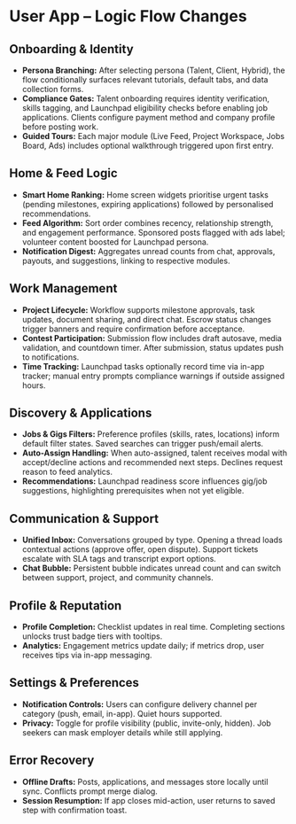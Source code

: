 # User App – Logic Flow Changes

## Onboarding & Identity
- **Persona Branching:** After selecting persona (Talent, Client, Hybrid), the flow conditionally surfaces relevant tutorials, default tabs, and data collection forms.
- **Compliance Gates:** Talent onboarding requires identity verification, skills tagging, and Launchpad eligibility checks before enabling job applications. Clients configure payment method and company profile before posting work.
- **Guided Tours:** Each major module (Live Feed, Project Workspace, Jobs Board, Ads) includes optional walkthrough triggered upon first entry.

## Home & Feed Logic
- **Smart Home Ranking:** Home screen widgets prioritise urgent tasks (pending milestones, expiring applications) followed by personalised recommendations.
- **Feed Algorithm:** Sort order combines recency, relationship strength, and engagement performance. Sponsored posts flagged with ads label; volunteer content boosted for Launchpad persona.
- **Notification Digest:** Aggregates unread counts from chat, approvals, payouts, and suggestions, linking to respective modules.

## Work Management
- **Project Lifecycle:** Workflow supports milestone approvals, task updates, document sharing, and direct chat. Escrow status changes trigger banners and require confirmation before acceptance.
- **Contest Participation:** Submission flow includes draft autosave, media validation, and countdown timer. After submission, status updates push to notifications.
- **Time Tracking:** Launchpad tasks optionally record time via in-app tracker; manual entry prompts compliance warnings if outside assigned hours.

## Discovery & Applications
- **Jobs & Gigs Filters:** Preference profiles (skills, rates, locations) inform default filter states. Saved searches can trigger push/email alerts.
- **Auto-Assign Handling:** When auto-assigned, talent receives modal with accept/decline actions and recommended next steps. Declines request reason to feed analytics.
- **Recommendations:** Launchpad readiness score influences gig/job suggestions, highlighting prerequisites when not yet eligible.

## Communication & Support
- **Unified Inbox:** Conversations grouped by type. Opening a thread loads contextual actions (approve offer, open dispute). Support tickets escalate with SLA tags and transcript export options.
- **Chat Bubble:** Persistent bubble indicates unread count and can switch between support, project, and community channels.

## Profile & Reputation
- **Profile Completion:** Checklist updates in real time. Completing sections unlocks trust badge tiers with tooltips.
- **Analytics:** Engagement metrics update daily; if metrics drop, user receives tips via in-app messaging.

## Settings & Preferences
- **Notification Controls:** Users can configure delivery channel per category (push, email, in-app). Quiet hours supported.
- **Privacy:** Toggle for profile visibility (public, invite-only, hidden). Job seekers can mask employer details while still applying.

## Error Recovery
- **Offline Drafts:** Posts, applications, and messages store locally until sync. Conflicts prompt merge dialog.
- **Session Resumption:** If app closes mid-action, user returns to saved step with confirmation toast.
